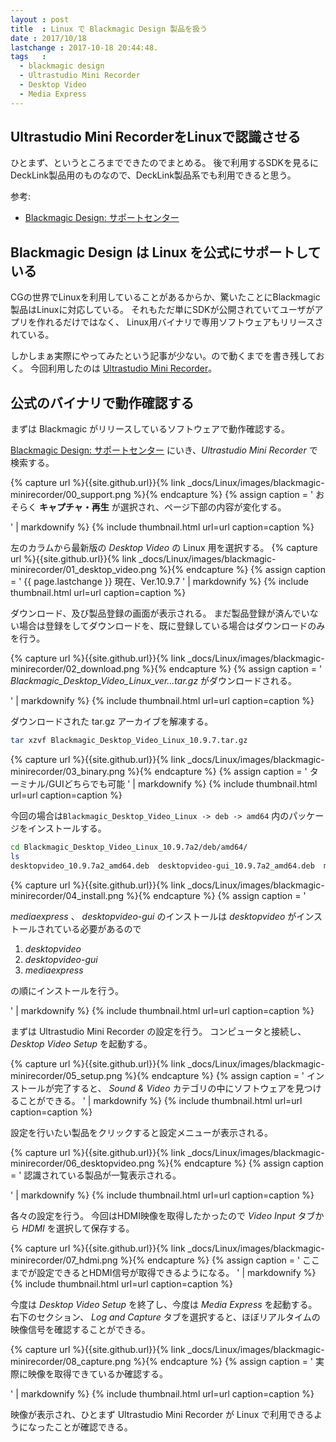```yaml
---
layout : post
title  : Linux で Blackmagic Design 製品を扱う
date : 2017/10/18
lastchange : 2017-10-18 20:44:48.
tags   :
  - blackmagic design
  - Ultrastudio Mini Recorder
  - Desktop Video
  - Media Express
---
```


## Ultrastudio Mini RecorderをLinuxで認識させる

ひとまず、というところまでできたのでまとめる。
後で利用するSDKを見るにDeckLink製品用のものなので、DeckLink製品系でも利用できると思う。

参考:

* [Blackmagic Design: サポートセンター](https://www.blackmagicdesign.com/jp/support/)



## Blackmagic Design は Linux を公式にサポートしている

CGの世界でLinuxを利用していることがあるからか、驚いたことにBlackmagic製品はLinuxに対応している。
それもただ単にSDKが公開されていてユーザがアプリを作れるだけではなく、
Linux用バイナリで専用ソフトウェアもリリースされている。

しかしまぁ実際にやってみたという記事が少ない。ので動くまでを書き残しておく。
今回利用したのは [Ultrastudio Mini Recorder](https://www.blackmagicdesign.com/jp/products/ultrastudio)。




## 公式のバイナリで動作確認する

まずは Blackmagic がリリースしているソフトウェアで動作確認する。



[Blackmagic Design: サポートセンター](https://www.blackmagicdesign.com/jp/support/)
にいき、_Ultrastudio Mini Recorder_ で検索する。

{% capture url %}{{site.github.url}}{% link _docs/Linux/images/blackmagic-minirecorder/00_support.png %}{% endcapture %}
{% assign caption = '
おそらく **キャプチャ・再生** が選択され、ページ下部の内容が変化する。

' | markdownify %}
{% include thumbnail.html url=url caption=caption %}






左のカラムから最新版の _Desktop Video_ の Linux 用を選択する。
{% capture url %}{{site.github.url}}{% link _docs/Linux/images/blackmagic-minirecorder/01_desktop_video.png %}{% endcapture %}
{% assign caption = '
{{ page.lastchange }} 現在、Ver.10.9.7
' | markdownify %}
{% include thumbnail.html url=url caption=caption %}



ダウンロード、及び製品登録の画面が表示される。
まだ製品登録が済んでいない場合は登録をしてダウンロードを、既に登録している場合はダウンロードのみを行う。


{% capture url %}{{site.github.url}}{% link _docs/Linux/images/blackmagic-minirecorder/02_download.png %}{% endcapture %}
{% assign caption = '
_Blackmagic\_Desktop\_Video\_Linux\_ver...tar.gz_ がダウンロードされる。

' | markdownify %}
{% include thumbnail.html url=url caption=caption %}




ダウンロードされた tar.gz アーカイブを解凍する。

```sh
tar xzvf Blackmagic_Desktop_Video_Linux_10.9.7.tar.gz 
```
{% capture url %}{{site.github.url}}{% link _docs/Linux/images/blackmagic-minirecorder/03_binary.png %}{% endcapture %}
{% assign caption = '
ターミナル/GUIどちらでも可能
' | markdownify %}
{% include thumbnail.html url=url caption=caption %}



今回の場合は`Blackmagic_Desktop_Video_Linux -> deb -> amd64` 内のパッケージをインストールする。

```sh
cd Blackmagic_Desktop_Video_Linux_10.9.7a2/deb/amd64/
ls
desktopvideo_10.9.7a2_amd64.deb  desktopvideo-gui_10.9.7a2_amd64.deb  mediaexpress_3.5.3a1_amd64.deb
```

{% capture url %}{{site.github.url}}{% link _docs/Linux/images/blackmagic-minirecorder/04_install.png %}{% endcapture %}
{% assign caption = '

_mediaexpress_ 、 _desktopvideo-gui_ のインストールは _desktopvideo_ がインストールされている必要があるので

1. _desktopvideo_
2. _desktopvideo-gui_
3. _mediaexpress_

の順にインストールを行う。

' | markdownify %}
{% include thumbnail.html url=url caption=caption %}





まずは Ultrastudio Mini Recorder の設定を行う。
コンピュータと接続し、_Desktop Video Setup_ を起動する。


{% capture url %}{{site.github.url}}{% link _docs/Linux/images/blackmagic-minirecorder/05_setup.png %}{% endcapture %}
{% assign caption = '
インストールが完了すると、 _Sound & Video_ カテゴリの中にソフトウェアを見つけることができる。
' | markdownify %}
{% include thumbnail.html url=url caption=caption %}




設定を行いたい製品をクリックすると設定メニューが表示される。

{% capture url %}{{site.github.url}}{% link _docs/Linux/images/blackmagic-minirecorder/06_desktopvideo.png %}{% endcapture %}
{% assign caption = '
認識されている製品が一覧表示される。

' | markdownify %}
{% include thumbnail.html url=url caption=caption %}



各々の設定を行う。
今回はHDMI映像を取得したかったので _Video Input_ タブから _HDMI_ を選択して保存する。

{% capture url %}{{site.github.url}}{% link _docs/Linux/images/blackmagic-minirecorder/07_hdmi.png %}{% endcapture %}
{% assign caption = '
ここまでが設定できるとHDMI信号が取得できるようになる。
' | markdownify %}
{% include thumbnail.html url=url caption=caption %}


今度は _Desktop Video Setup_ を終了し、今度は _Media Express_ を起動する。
右下のセクション、 _Log and Capture_ タブを選択すると、ほぼリアルタイムの映像信号を確認することができる。

{% capture url %}{{site.github.url}}{% link _docs/Linux/images/blackmagic-minirecorder/08_capture.png %}{% endcapture %}
{% assign caption = '
実際に映像を取得できているか確認する。

' | markdownify %}
{% include thumbnail.html url=url caption=caption %}


映像が表示され、ひとまず Ultrastudio Mini Recorder が Linux で利用できるようになったことが確認できる。
